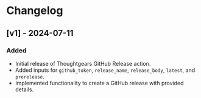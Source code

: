 # Changelog

## [v1] - 2024-07-11

### Added
- Initial release of Thoughtgears GitHub Release action.
- Added inputs for `github_token`, `release_name`, `release_body`, `latest`, and `prerelease`.
- Implemented functionality to create a GitHub release with provided details.

